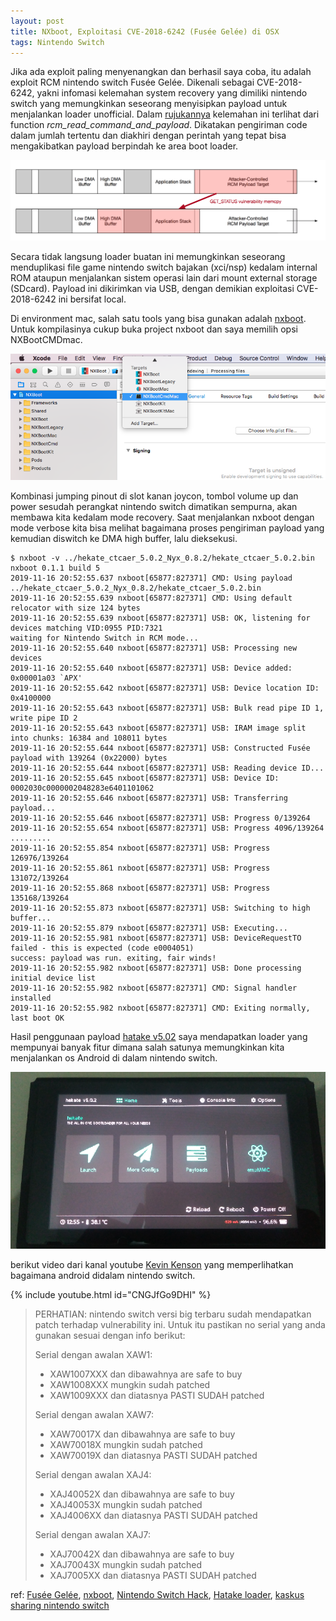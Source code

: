 ```yaml
---
layout: post
title: NXboot, Exploitasi CVE-2018-6242 (Fusée Gelée) di OSX
tags: Nintendo Switch
---
```


Jika ada exploit paling menyenangkan dan berhasil saya coba, itu adalah exploit RCM nintendo switch Fusée Gelée. Dikenali sebagai CVE-2018-6242, yakni infomasi kelemahan system recovery yang dimiliki nintendo switch yang memungkinkan seseorang menyisipkan payload untuk menjalankan loader unofficial. Dalam [rujukannya](https://github.com/Qyriad/fusee-launcher/blob/master/report/fusee_gelee.md) kelemahan ini terlihat dari function *rcm_read_command_and_payload*. Dikatakan pengiriman code dalam jumlah tertentu dan diakhiri dengan perintah yang tepat bisa mengakibatkan payload berpindah ke area boot loader.

![alt text](/images/copy_span.png "Effect of the vulnerability")

Secara tidak langsung loader buatan ini memungkinkan seseorang menduplikasi file game nintendo switch bajakan (xci/nsp) kedalam internal ROM ataupun menjalankan sistem operasi lain dari mount external storage (SDcard). Payload ini dikirimkan via USB, dengan demikian exploitasi CVE-2018-6242 ini bersifat local.

Di environment mac, salah satu tools yang bisa gunakan adalah [nxboot](https://github.com/mologie/nxboot). Untuk kompilasinya cukup buka project nxboot dan saya memilih opsi NXBootCMDmac.

![alt text](/images/nxbootcmd.png "Build option")

Kombinasi jumping pinout di slot kanan joycon, tombol volume up dan power sesudah perangkat nintendo switch dimatikan sempurna, akan membawa kita kedalam mode recovery. Saat menjalankan nxboot dengan mode verbose kita bisa melihat bagaimana proses pengiriman payload yang kemudian diswitch ke DMA high buffer, lalu dieksekusi.

```console
$ nxboot -v ../hekate_ctcaer_5.0.2_Nyx_0.8.2/hekate_ctcaer_5.0.2.bin 
nxboot 0.1.1 build 5
2019-11-16 20:52:55.637 nxboot[65877:827371] CMD: Using payload ../hekate_ctcaer_5.0.2_Nyx_0.8.2/hekate_ctcaer_5.0.2.bin
2019-11-16 20:52:55.639 nxboot[65877:827371] CMD: Using default relocator with size 124 bytes
2019-11-16 20:52:55.639 nxboot[65877:827371] USB: OK, listening for devices matching VID:0955 PID:7321
waiting for Nintendo Switch in RCM mode...
2019-11-16 20:52:55.640 nxboot[65877:827371] USB: Processing new devices
2019-11-16 20:52:55.640 nxboot[65877:827371] USB: Device added: 0x00001a03 `APX'
2019-11-16 20:52:55.642 nxboot[65877:827371] USB: Device location ID: 0x4100000
2019-11-16 20:52:55.643 nxboot[65877:827371] USB: Bulk read pipe ID 1, write pipe ID 2
2019-11-16 20:52:55.643 nxboot[65877:827371] USB: IRAM image split into chunks: 16384 and 108011 bytes
2019-11-16 20:52:55.644 nxboot[65877:827371] USB: Constructed Fusée payload with 139264 (0x22000) bytes
2019-11-16 20:52:55.644 nxboot[65877:827371] USB: Reading device ID...
2019-11-16 20:52:55.645 nxboot[65877:827371] USB: Device ID: 0002030c0000002048283e6401101062
2019-11-16 20:52:55.646 nxboot[65877:827371] USB: Transferring payload...
2019-11-16 20:52:55.646 nxboot[65877:827371] USB: Progress 0/139264
2019-11-16 20:52:55.654 nxboot[65877:827371] USB: Progress 4096/139264
.........
2019-11-16 20:52:55.854 nxboot[65877:827371] USB: Progress 126976/139264
2019-11-16 20:52:55.861 nxboot[65877:827371] USB: Progress 131072/139264
2019-11-16 20:52:55.868 nxboot[65877:827371] USB: Progress 135168/139264
2019-11-16 20:52:55.873 nxboot[65877:827371] USB: Switching to high buffer...
2019-11-16 20:52:55.879 nxboot[65877:827371] USB: Executing...
2019-11-16 20:52:55.981 nxboot[65877:827371] USB: DeviceRequestTO failed - this is expected (code e0004051)
success: payload was run. exiting, fair winds!
2019-11-16 20:52:55.982 nxboot[65877:827371] USB: Done processing initial device list
2019-11-16 20:52:55.982 nxboot[65877:827371] CMD: Signal handler installed
2019-11-16 20:52:55.982 nxboot[65877:827371] CMD: Exiting normally, last boot OK
```
Hasil penggunaan payload [hatake v5.02](https://github.com/CTCaer/hekate/tree/v5.0.2)  saya mendapatkan loader yang mempunyai banyak fitur dimana salah satunya memungkinkan kita menjalankan os Android di dalam nintendo switch. 

![alt text](/images/ctaer_loader.jpg "Ctaer loader")

berikut video dari kanal youtube [Kevin Kenson](https://www.youtube.com/user/KevinKenson) yang memperlihatkan bagaimana android didalam nintendo switch.

{% include youtube.html id="CNGJfGo9DHI" %}

> PERHATIAN: nintendo switch versi big terbaru sudah mendapatkan patch terhadap vulnerability ini. Untuk itu pastikan no serial yang anda gunakan sesuai dengan info berikut: 
>   
> Serial dengan awalan XAW1:
> 
> * XAW1007XXX dan dibawahnya are safe to buy
> * XAW1008XXX mungkin sudah patched
> * XAW1009XXX dan diatasnya PASTI SUDAH patched
> 
> Serial dengan awalan XAW7:
> 
> * XAW70017X dan dibawahnya are safe to buy
> * XAW70018X mungkin sudah patched
> * XAW70019X dan diatasnya PASTI SUDAH patched
> 
> Serial dengan awalan XAJ4:
> 
> * XAJ40052X dan dibawahnya are safe to buy
> * XAJ40053X mungkin sudah patched
> * XAJ4006XX dan diatasnya PASTI SUDAH patched
> 
> Serial dengan awalan XAJ7:
> 
> * XAJ70042X dan dibawahnya are safe to buy
> * XAJ70043X mungkin sudah patched
> * XAJ7005XX dan diatasnya PASTI SUDAH patched
> 

ref: [Fusée Gelée](https://github.com/Qyriad/fusee-launcher), [nxboot](https://github.com/mologie/nxboot), [Nintendo Switch Hack](https://www.youtube.com/watch?v=CNGJfGo9DHI), [Hatake loader](https://github.com/CTCaer/hekate/tree/v5.0.2), [kaskus sharing nintendo switch](https://www.kaskus.co.id/thread/5b6d0e09d9d77010608b4567/sharing-nintendo-switch---panduan-instalasi-cfw-to-play-xci-amp-nsp---sx-os-amp-hekate/?order=asc)